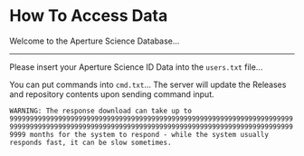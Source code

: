 # How To Access Data
Welcome to the Aperture Science Database...
_____________________________________
Please insert your Aperture Science ID Data into the ```users.txt``` file...

You can put commands into ```cmd.txt```...
The server will update the Releases and repository contents upon sending command input.


```WARNING: The response download can take up to 999999999999999999999999999999999999999999999999999999999999999999999999999999999999999999999999999999999999999999999999999999999999999999999999 months for the system to respond - while the system usually responds fast, it can be slow sometimes.```
